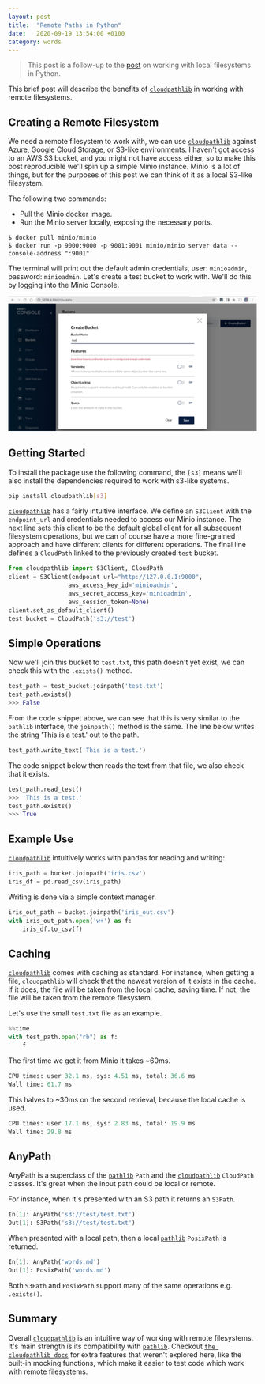 ```yaml
---
layout: post
title:  "Remote Paths in Python"
date:   2020-09-19 13:54:00 +0100
category: words
---
```

[local]: (2020-09-06-local-paths-in-python.markdown)
[pathlib]: https://docs.python.org/3/library/pathlib.html

> This post is a follow-up to the [post](local) on working with local filesystems in Python.

This brief post will describe the benefits of [`cloudpathlib`](cloudpathlib) in working with remote filesystems.

## Creating a Remote Filesystem
We need a remote filesystem to work with, we can use [`cloudpathlib`](cloudpathlib) against Azure, Google Cloud Storage, 
or S3-like environments. I haven't got access to an AWS S3 bucket, and you might not have access either, so to make 
this post reproducible we'll spin up a simple Minio instance. Minio is a lot of things, but for the purposes of this 
post we can think of it as a local S3-like filesystem.

The following two commands:
* Pull the Minio docker image.
* Run the Minio server locally, exposing the necessary ports.
```
$ docker pull minio/minio
$ docker run -p 9000:9000 -p 9001:9001 minio/minio server data --console-address ":9001"  
```
The terminal will print out the default admin credentials, user: `minioadmin`, password: `minioadmin`.
Let's create a test bucket to work with. We'll do this by logging into the Minio Console.
 
 ![create-bucket](/../assets/images/minio-create-bucket.png)
 
## Getting Started
To install the package use the following command, the `[s3]` means we'll also install the dependencies required to work
 with s3-like systems. 

```bash
pip install cloudpathlib[s3]
```

[`cloudpathlib`](cloudpathlib) has a fairly intuitive interface. We define an `S3Client` with the `endpoint_url` and 
credentials needed to access our Minio instance. The next line sets this client to be the default global client for all 
subsequent filesystem operations, but we can of course have a more fine-grained approach and have different clients for 
different operations. The final line defines a `CloudPath` linked to the previously created `test` bucket.
 ```python
from cloudpathlib import S3Client, CloudPath
client = S3Client(endpoint_url="http://127.0.0.1:9000",
                  aws_access_key_id='minioadmin',
                  aws_secret_access_key='minioadmin',
                  aws_session_token=None)
client.set_as_default_client()
test_bucket = CloudPath('s3://test')
```

## Simple Operations
Now we'll join this bucket to `test.txt`, this path doesn't yet exist, we can check this with the `.exists()` method.
```python
test_path = test_bucket.joinpath('test.txt')
test_path.exists()
>>> False
```

From the code snippet above, we can see that this is very similar to the `pathlib` interface, the `joinpath()` method is 
the same. The line below writes the string 'This is a test.' out to the path. 
```python
test_path.write_text('This is a test.')
```

The code snippet below then reads the text from that file, we also check that it exists.
```python
test_path.read_test()
>>> 'This is a test.'
test_path.exists()
>>> True
```

## Example Use
[`cloudpathlib`](cloudpathlib) intuitively works with pandas for reading and writing:

```python
iris_path = bucket.joinpath('iris.csv')
iris_df = pd.read_csv(iris_path)
```

Writing is done via a simple context manager.
```python
iris_out_path = bucket.joinpath('iris_out.csv')
with iris_out_path.open('w+') as f:
    iris_df.to_csv(f)
```

## Caching
[`cloudpathlib`](cloudpathlib) comes with caching as standard.
For instance, when getting a file, `cloudpathlib` will check that the newest version of it exists in the cache.
If it does, the file will be taken from the local cache, saving time. If not, the file will be taken from the remote 
filesystem.

Let's use the small `test.txt` file as an example.
```python
%%time
with test_path.open("rb") as f:
    f
```
The first time we get it from Minio it takes ~60ms.
```python    
CPU times: user 32.1 ms, sys: 4.51 ms, total: 36.6 ms
Wall time: 61.7 ms    
```

This halves to ~30ms on the second retrieval, because the local cache is used.
```python    
CPU times: user 17.1 ms, sys: 2.83 ms, total: 19.9 ms
Wall time: 29.8 ms    
```

## AnyPath
AnyPath is a superclass of the [`pathlib`](pathlib) `Path` and the [`cloudpathlib`](cloudpathlib) `CloudPath` classes.
It's great when the input path could be local or remote.

For instance, when it's presented with an S3 path it returns an `S3Path`.
```python
In[1]: AnyPath('s3://test/test.txt')
Out[1]: S3Path('s3://test/test.txt')
```

When presented with a local path, then a local [`pathlib`](pathlib) `PosixPath` is returned.
```python
In[1]: AnyPath('words.md')
Out[1]: PosixPath('words.md')
```

Both `S3Path` and `PosixPath` support many of the same operations e.g. `.exists()`.

## Summary
Overall [`cloudpathlib`](cloudpathlib) is an intuitive way of working with remote filesystems. It's main strength 
is its compatibility with [`pathlib`](pathlib). Checkout [`the cloudpathlib docs`](cloudpathlib) for extra features that 
weren't explored here, like the built-in mocking functions, which make it easier to test code which work with remote 
filesystems.
